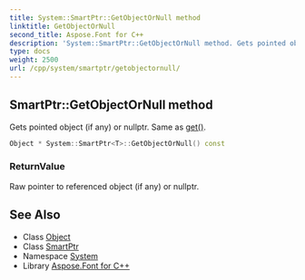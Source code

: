 ```yaml
---
title: System::SmartPtr::GetObjectOrNull method
linktitle: GetObjectOrNull
second_title: Aspose.Font for C++
description: 'System::SmartPtr::GetObjectOrNull method. Gets pointed object (if any) or nullptr. Same as get() in C++.'
type: docs
weight: 2500
url: /cpp/system/smartptr/getobjectornull/
---
```

## SmartPtr::GetObjectOrNull method


Gets pointed object (if any) or nullptr. Same as [get()](../get/).

```cpp
Object * System::SmartPtr<T>::GetObjectOrNull() const
```


### ReturnValue

Raw pointer to referenced object (if any) or nullptr.

## See Also

* Class [Object](../../object/)
* Class [SmartPtr](../)
* Namespace [System](../../)
* Library [Aspose.Font for C++](../../../)
